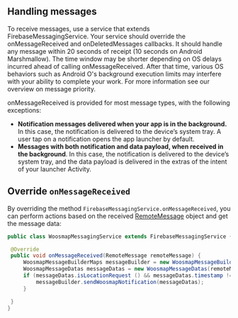 ## Handling messages

To receive messages, use a service that extends FirebaseMessagingService. Your service should override the onMessageReceived and onDeletedMessages callbacks. It should handle any message within 20 seconds of receipt (10 seconds on Android Marshmallow). The time window may be shorter depending on OS delays incurred ahead of calling onMessageReceived. After that time, various OS behaviors such as Android O's background execution limits may interfere with your ability to complete your work. For more information see our overview on message priority.

onMessageReceived is provided for most message types, with the following exceptions:

 - **Notification messages delivered when your app is in the background.** In this case, the notification is delivered to the device’s system tray. A user tap on a notification opens the app launcher by default.
 - **Messages with both notification and data payload, when received in the background**. In this case, the notification is delivered to the device’s system tray, and the data payload is delivered in the extras of the intent of your launcher Activity.

## Override `onMessageReceived`

By overriding the method `FirebaseMessagingService.onMessageReceived`, you can perform actions based on the received [RemoteMessage](https://firebase.google.com/docs/reference/android/com/google/firebase/messaging/RemoteMessage) object and get the message data:
   ```java
public class WoosmapMessagingService extends FirebaseMessagingService {

    @Override
    public void onMessageReceived(RemoteMessage remoteMessage) {
        WoosmapMessageBuilderMaps messageBuilder = new WoosmapMessageBuilderMaps(this, MainActivity.class);
        WoosmapMessageDatas messageDatas = new WoosmapMessageDatas(remoteMessage.getData());
        if (messageDatas.isLocationRequest () && messageDatas.timestamp != null) {
            messageBuilder.sendWoosmapNotification(messageDatas);
        }

    }
}
 ```

